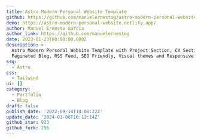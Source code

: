 ```yaml
---
title: Astro Modern Personal Website Template
github: https://github.com/manuelernestog/astro-modern-personal-website
demo: https://astro-modern-personal-website.netlify.app/
author: Manuel Ernesto Garcia
author_link: https://github.com/manuelernestog
date: 2023-01-23T00:00:00.000Z
description: >-
  Astro Modern Personal Website Template with Project Section, CV Section,
  Paginated Blog, RSS Feed, SEO Friendly, Visual themes and Responsive Desing.
ssg:
  - Astro
css:
  - Tailwind
ui: []
category:
  - Portfolio
  - Blog
draft: false
publish_date: '2022-09-14T14:08:22Z'
update_date: '2024-01-08T16:12:14Z'
github_star: 933
github_fork: 296
---
```


